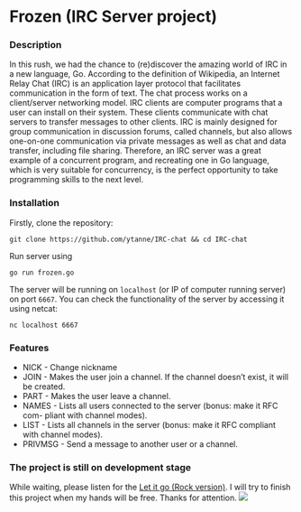 # Frozen (IRC Server project)
### Description
In this rush, we had the chance to (re)discover the amazing world of IRC in a new language, Go.
According to the definition of Wikipedia, an Internet Relay Chat (IRC) is an application layer protocol that facilitates communication in the form of text. The chat process works on a client/server networking model. IRC clients are computer programs that a user can install on their system. These clients communicate with chat servers to transfer messages to other clients. IRC is mainly designed for group communication in discussion forums, called channels, but also allows one-on-one communication via private messages as well as chat and data transfer, including file sharing.
Therefore, an IRC server was a great example of a concurrent program, and recreating one in Go language, which is very suitable for concurrency, is the perfect opportunity to take programming skills to the next level.

### Installation
Firstly, clone the repository:
```
git clone https://github.com/ytanne/IRC-chat && cd IRC-chat
```
Run server using
```
go run frozen.go
```
The server will be running on `localhost` (or IP of computer running server) on port `6667`. You can check the functionality of the server by accessing it using netcat:
```
nc localhost 6667
```

### Features
* NICK - Change nickname
* JOIN - Makes the user join a channel. If the channel doesn’t exist, it will be created.
* PART - Makes the user leave a channel.
* NAMES - Lists all users connected to the server (bonus: make it RFC com-
pliant with channel modes).
* LIST - Lists all channels in the server (bonus: make it RFC compliant with channel modes).
* PRIVMSG - Send a message to another user or a channel.



### The project is still on development stage
While waiting, please listen for the [Let it go (Rock version)](https://www.youtube.com/watch?v=GG31XuWPQQ4).
I will try to finish this project when my hands will be free.
Thanks for attention.
<img src="https://media0.giphy.com/media/Fjy5XItIvYjEQ/giphy.gif">
